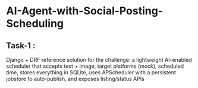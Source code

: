 # AI-Agent-with-Social-Posting-Scheduling 

## Task-1 : 
Django + DRF reference solution for the challenge: a lightweight AI-enabled scheduler that accepts text + image, target platforms (mock), scheduled time, stores everything in SQLite, uses APScheduler with a persistent jobstore to auto-publish, and exposes listing/status APIs
